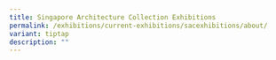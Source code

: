 ```yaml
---
title: Singapore Architecture Collection Exhibitions
permalink: /exhibitions/current-exhibitions/sacexhibitions/about/
variant: tiptap
description: ""
---
```

